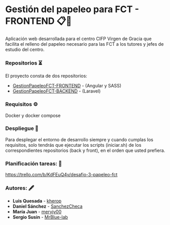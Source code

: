 # Gestión del papeleo para FCT - FRONTEND 📋📁
Aplicación web desarrollada para el centro CIFP Virgen de Gracia que facilita el relleno del papeleo necesario para las FCT a los tutores y jefes de estudio del centro.

### Repositorios ⏳
El proyecto consta de dos repositorios:
- [GestionPapeleoFCT-FRONTEND](https://github.com/meryjv00/GestionPapeleoFCT-FRONTEND) - (Angular y SASS)
- [GestionPapeleoFCT-BACKEND](https://github.com/meryjv00/GestionPapeleoFCT-BACKEND) - (Laravel)

### Requisitos ⚙
Docker y docker compose

### Despliegue  🧱
Para desplegar el entorno de desarrollo siempre y cuando cumplas los requisitos, solo tendrás que ejecutar los scripts (iniciar.sh) de los correspondientes repositorios (back y front), en el orden que usted prefiera.

### Planificación tareas: 📜 
https://trello.com/b/KdFEuQ4v/desafio-3-papeleo-fct

### Autores: 🖋
* **Luis Quesada** - [kherop](https://github.com/kherop)
* **Daniel Sánchez** - [SanchezCheca](https://github.com/SanchezCheca)
* **María Juan** - [meryjv00](https://github.com/meryjv00)
* **Sergio Susin** - [MrBlue-lab](https://github.com/MrBlue-lab)


